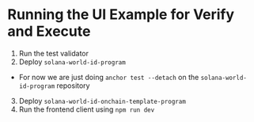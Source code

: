 # Running the UI Example for Verify and Execute
1. Run the test validator
2. Deploy `solana-world-id-program`
  - For now we are just doing `anchor test --detach` on the `solana-world-id-program` repository
3. Deploy `solana-world-id-onchain-template-program` 
4. Run the frontend client using `npm run dev`
